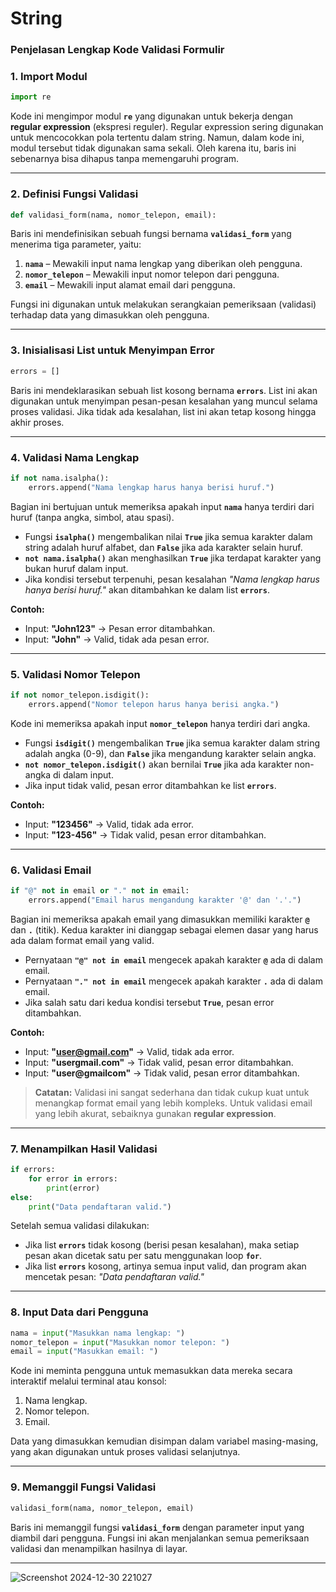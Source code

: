 # String
### Penjelasan Lengkap Kode Validasi Formulir

### 1. Import Modul

```python
import re
```

Kode ini mengimpor modul **`re`** yang digunakan untuk bekerja dengan **regular expression** (ekspresi reguler). Regular expression sering digunakan untuk mencocokkan pola tertentu dalam string. Namun, dalam kode ini, modul tersebut tidak digunakan sama sekali. Oleh karena itu, baris ini sebenarnya bisa dihapus tanpa memengaruhi program.

---

### 2. Definisi Fungsi Validasi

```python
def validasi_form(nama, nomor_telepon, email):
```

Baris ini mendefinisikan sebuah fungsi bernama **`validasi_form`** yang menerima tiga parameter, yaitu:

1. **`nama`** – Mewakili input nama lengkap yang diberikan oleh pengguna.
2. **`nomor_telepon`** – Mewakili input nomor telepon dari pengguna.
3. **`email`** – Mewakili input alamat email dari pengguna.

Fungsi ini digunakan untuk melakukan serangkaian pemeriksaan (validasi) terhadap data yang dimasukkan oleh pengguna.

---

### 3. Inisialisasi List untuk Menyimpan Error

```python
errors = []
```

Baris ini mendeklarasikan sebuah list kosong bernama **`errors`**. List ini akan digunakan untuk menyimpan pesan-pesan kesalahan yang muncul selama proses validasi. Jika tidak ada kesalahan, list ini akan tetap kosong hingga akhir proses.

---

### 4. Validasi Nama Lengkap

```python
if not nama.isalpha():
    errors.append("Nama lengkap harus hanya berisi huruf.")
```

Bagian ini bertujuan untuk memeriksa apakah input **`nama`** hanya terdiri dari huruf (tanpa angka, simbol, atau spasi).

- Fungsi **`isalpha()`** mengembalikan nilai **`True`** jika semua karakter dalam string adalah huruf alfabet, dan **`False`** jika ada karakter selain huruf.
- **`not nama.isalpha()`** akan menghasilkan **`True`** jika terdapat karakter yang bukan huruf dalam input.
- Jika kondisi tersebut terpenuhi, pesan kesalahan *"Nama lengkap harus hanya berisi huruf."* akan ditambahkan ke dalam list **`errors`**.

**Contoh:**

- Input: **"John123"** → Pesan error ditambahkan.
- Input: **"John"** → Valid, tidak ada pesan error.

---

### 5. Validasi Nomor Telepon

```python
if not nomor_telepon.isdigit():
    errors.append("Nomor telepon harus hanya berisi angka.")
```

Kode ini memeriksa apakah input **`nomor_telepon`** hanya terdiri dari angka.

- Fungsi **`isdigit()`** mengembalikan **`True`** jika semua karakter dalam string adalah angka (0-9), dan **`False`** jika mengandung karakter selain angka.
- **`not nomor_telepon.isdigit()`** akan bernilai **`True`** jika ada karakter non-angka di dalam input.
- Jika input tidak valid, pesan error ditambahkan ke list **`errors`**.

**Contoh:**

- Input: **"123456"** → Valid, tidak ada error.
- Input: **"123-456"** → Tidak valid, pesan error ditambahkan.

---

### 6. Validasi Email

```python
if "@" not in email or "." not in email:
    errors.append("Email harus mengandung karakter '@' dan '.'.")
```

Bagian ini memeriksa apakah email yang dimasukkan memiliki karakter **`@`** dan **`.`** (titik). Kedua karakter ini dianggap sebagai elemen dasar yang harus ada dalam format email yang valid.

- Pernyataan **`"@" not in email`** mengecek apakah karakter **`@`** ada di dalam email.
- Pernyataan **`"." not in email`** mengecek apakah karakter **`.`** ada di dalam email.
- Jika salah satu dari kedua kondisi tersebut **`True`**, pesan error ditambahkan.

**Contoh:**

- Input: **"********[user@gmail.com](mailto\:user@gmail.com)********"** → Valid, tidak ada error.
- Input: **"usergmail.com"** → Tidak valid, pesan error ditambahkan.
- Input: **"user\@gmailcom"** → Tidak valid, pesan error ditambahkan.

> **Catatan:** Validasi ini sangat sederhana dan tidak cukup kuat untuk menangkap format email yang lebih kompleks. Untuk validasi email yang lebih akurat, sebaiknya gunakan **regular expression**.

---

### 7. Menampilkan Hasil Validasi

```python
if errors:
    for error in errors:
        print(error)
else:
    print("Data pendaftaran valid.")
```

Setelah semua validasi dilakukan:

- Jika list **`errors`** tidak kosong (berisi pesan kesalahan), maka setiap pesan akan dicetak satu per satu menggunakan loop **`for`**.
- Jika list **`errors`** kosong, artinya semua input valid, dan program akan mencetak pesan: *"Data pendaftaran valid."*

---

### 8. Input Data dari Pengguna

```python
nama = input("Masukkan nama lengkap: ")
nomor_telepon = input("Masukkan nomor telepon: ")
email = input("Masukkan email: ")
```

Kode ini meminta pengguna untuk memasukkan data mereka secara interaktif melalui terminal atau konsol:

1. Nama lengkap.
2. Nomor telepon.
3. Email.

Data yang dimasukkan kemudian disimpan dalam variabel masing-masing, yang akan digunakan untuk proses validasi selanjutnya.

---

### 9. Memanggil Fungsi Validasi

```python
validasi_form(nama, nomor_telepon, email)
```

Baris ini memanggil fungsi **`validasi_form`** dengan parameter input yang diambil dari pengguna. Fungsi ini akan menjalankan semua pemeriksaan validasi dan menampilkan hasilnya di layar.

---
![Screenshot 2024-12-30 221027](https://github.com/user-attachments/assets/eb218435-3cc4-4127-ba98-1356af247d30)

